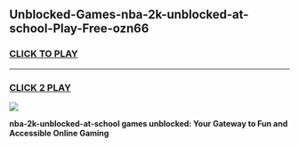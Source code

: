 
## Unblocked-Games-nba-2k-unblocked-at-school-Play-Free-ozn66
<h3>
<a href="https://premium76.site?title=nba-2k-unblocked-at-school&ref=23A">CLICK TO PLAY</a></h3>
<hr>

<h3>
<a href="https://premium76.site?title=nba-2k-unblocked-at-school&ref=23A">CLICK 2 PLAY</a>
  
</h3>

<a href="https://premium76.site?title=nba-2k-unblocked-at-school&ref=23A"><img src="https://clearcache.store/games.png"></a>


**nba-2k-unblocked-at-school games unblocked: Your Gateway to Fun and Accessible Online Gaming**
